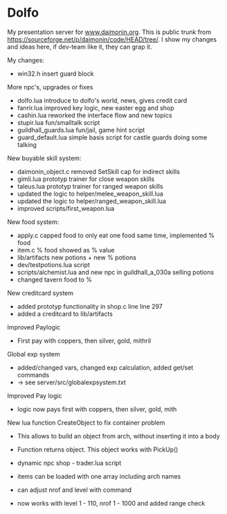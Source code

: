 # Dolfo
My presentation server for www.daimonin.org.
This is public trunk from https://sourceforge.net/p/daimonin/code/HEAD/tree/.
I show my changes and ideas here, if dev-team like it, they can grap it.

My changes:
- win32.h insert guard block

More npc's, upgrades or fixes
- dolfo.lua introduce to dolfo's world, news, gives credit card
- fanrir.lua improved key logic, new easter egg and shop
- cashin.lua reworked the interface flow and new topics
- stupir.lua fun/smalltalk script
- guildhall_guards.lua fun/jail, game hint script
- guard_default.lua simple basis script for castle guards doing some talking

New buyable skill system:
- daimonin_object.c removed SetSkill cap for indirect skills
- gimli.lua prototyp trainer for close weapon skills
- taleus.lua prototyp trainer for ranged weapon skills
- updated the logic to helper/melee_weapon_skill.lua
- updated the logic to helper/ranged_weapon_skill.lua
- improved scripts/first_weapon.lua

New food system:
- apply.c capped food to only eat one food same time, implemented % food
- item.c % food showed as % value
- lib/artifacts new potions + new % potions
- dev/testpotions.lua script
- scripts/alchemist.lua and new npc in guildhall_a_030a selling potions
- changed tavern food to %

New creditcard system
- added prototyp functionality in shop.c line line 297
- added a creditcard to lib/artifacts

Improved Paylogic
- First pay with coppers, then silver, gold, mithril

Global exp system
- added/changed vars, changed exp calculation, added get/set commands
- -> see server/src/globalexpsystem.txt

Improved Pay logic
- logic now pays first with coppers, then silver, gold, mith

New lua function CreateObject to fix container problem
- This allows to build an object from arch, without inserting it into a body
- Function returns object. This object works with PickUp()

- dynamic npc shop - trader.lua script
- items can be loaded with one array including arch names
- can adjust nrof and level with command
- now works with level 1 - 110, nrof 1 - 1000 and added range check
